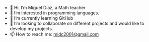 - 👋 Hi, I’m Miguel Díaz, a Math teacher
- 👀 I’m interested in programming languages.
- 🌱 I’m currently learning GitHub
- 💞️ I’m looking to collaborate on different projects and would like to develop my projects.
- 📫 How to reach me: midc2001@gmail.com

<!---
mildiaz/mildiaz is a ✨ special ✨ repository because its `README.md` (this file) appears on your GitHub profile.
You can click the Preview link to take a look at your changes.
--->
